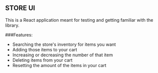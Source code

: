 ## STORE UI

This is a React application meant for testing and getting familiar with the library.

###Features:

- Searching the store's inventory for items you want
- Adding those items to your cart
- Increasing or decreasing the number of that item
- Deleting items from your cart
- Resetting the amount of the items in your cart
